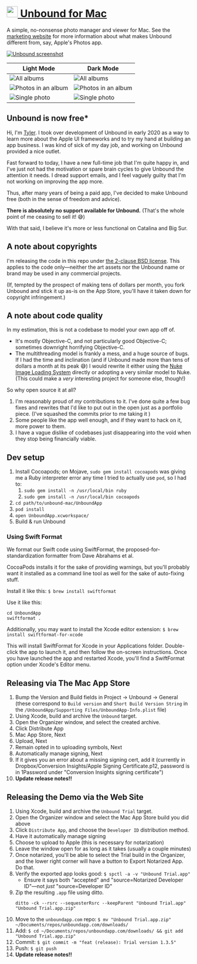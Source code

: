 # [<img src="https://www.unboundapp.com/images/unbound-for-mac-icon-512.png" width="30" height="30"> Unbound for Mac](https://unboundapp.com/)

A simple, no-nonsense photo manager and viewer for Mac. See the [marketing website](https://unboundapp.com/) for more information about what makes Unbound different from, say, Apple's Photos app.

[![Unbound screenshot](https://www.unboundapp.com/images/screenshots/single-album-transition-light@2x.png)](https://unboundapp.com/)

| Light Mode | Dark Mode |
|------------|-----------|
| ![All albums](https://www.unboundapp.com/images/screenshots/albums-overview-light@2x.png) | ![All albums](https://www.unboundapp.com/images/screenshots/albums-overview-dark@2x.png) |
| ![Photos in an album](https://www.unboundapp.com/images/screenshots/album-photos-light@2x.png) | ![Photos in an album](https://www.unboundapp.com/images/screenshots/album-photos-dark@2x.png) |
| ![Single photo](https://www.unboundapp.com/images/screenshots/single-photo-light@2x.png) | ![Single photo](https://www.unboundapp.com/images/screenshots/single-photo-dark@2x.png) |

## Unbound is now free*

Hi, I'm [Tyler](https://tylerayoung.com). I took over development of Unbound in early 2020 as a way to learn more about the Apple UI frameworks and to try my hand at building an app business. I was kind of sick of my day job, and working on Unbound provided a nice outlet.

Fast forward to today, I have a new full-time job that I'm quite happy in, and I've just not had the motivation or spare brain cycles to give Unbound the attention it needs. I dread support emails, and I feel vaguely guilty that I'm not working on improving the app more.

Thus, after many years of being a paid app, I've decided to make Unbound free (both in the sense of freedom and advice).

**There is absolutely no support available for Unbound.** (That's the whole point of me ceasing to sell it! 😅)

With that said, I believe it's more or less functional on Catalina and Big Sur.

## A note about copyrights

I'm releasing the code in this repo under [the 2-clause BSD license](https://opensource.org/licenses/BSD-2-Clause). This applies to the code only—neither the art assets nor the Unbound name or brand may be used in any commercial projects.

(If, tempted by the prospect of making tens of dollars per month, you fork Unbound and stick it up as-is on the App Store, you'll have it taken down for copyright infringement.)

## A note about code quality

In my estimation, this is not a codebase to model your own app off of.

- It's mostly Objective-C, and not particularly good Objective-C; sometimes downright horrifying Objective-C.
- The multithreading model is frankly a mess, and a huge source of bugs. If I had the time and inclination (and if Unbound made more than tens of dollars a month at its peak 😅) I would rewrite it either using the [Nuke Image Loading System](https://github.com/kean/Nuke) directly or adopting a very similar model to Nuke. (This could make a _very_ interesting project for someone else, though!)

So why open source it at all?

1. I'm reasonably proud of _my_ contributions to it. I've done quite a few bug fixes and rewrites that I'd like to put out in the open just as a portfolio piece. (I've squashed the commits prior to me taking it )
2. Some people like the app well enough, and if they want to hack on it, more power to them.
3. I have a vague dislike of codebases just disappearing into the void when they stop being financially viable.

## Dev setup

1. Install Cocoapods; on Mojave, `sudo gem install cocoapods` was giving me a Ruby interpreter error any time I tried to actually use `pod`, so I had to:
    1. `sudo gem install -n /usr/local/bin ruby`
    2. `sudo gem install -n /usr/local/bin cocoapods`
2. `cd path/to/unbound-mac/UnboundApp`
3. `pod install`
4. `open UnboundApp.xcworkspace/`
5. Build & run Unbound

### Using Swift Format

We format our Swift code using SwiftFormat, the proposed-for-standardization formatter from Dave Abrahams et al.

CocoaPods installs it for the sake of providing warnings, but you'll probably want it installed as a command line tool as well for the sake of auto-fixing stuff.

Install it like this: `$ brew install swiftformat`

Use it like this:

    cd UnboundApp
    swiftformat .

Additionally, you may want to install the Xcode editor extension: `$ brew install swiftformat-for-xcode`

This will install SwiftFormat for Xcode in your Applications folder. Double-click the app to launch it, and then follow the on-screen instructions. Once you have launched the app and restarted Xcode, you'll find a SwiftFormat option under Xcode's Editor menu.
 

## Releasing via The Mac App Store
1. Bump the Version and Build fields in Project -> Unbound -> General (these correspond to `Build version` and `Short Build Version String` in the `/UnboundApp/Supporting Files/UnboundApp-Info.plist` file)
1. Using Xcode, build and archive the `Unbound` target.
1. Open the Organizer window, and select the created archive.
1. Click Distribute App
1. Mac App Store, Next
1. Upload, Next
1. Remain opted in to uploading symbols, Next
1. Automatically manage signing, Next
1. If it gives you an error about a missing signing cert, add it (currently in Dropbox/Conversion Insights/Apple Signing Certificate.p12, password is in 1Password under "Conversion Insights signing certificate")
1. **Update release notes!!**

## Releasing the Demo via the Web Site

1. Using Xcode, build and archive the `Unbound Trial` target.
1. Open the Organizer window and select the Mac App Store build you did above
1. Click `Distribute App`, and choose the `Developer ID` distribution method.
1. Have it automatically manage signing
1. Choose to upload to Apple (this is necessary for notarization)
1. Leave the window open for as long as it takes (usually a couple minutes)
1. Once notarized, you'll be able to select the Trial build in the Organizer, and the lower right corner will have a button to Export Notarized App. Do that.
1. Verify the exported app looks good: `$ spctl -a -v "Unbound Trial.app"`
    - Ensure it says both "accepted" and "source=Notarized Developer ID"—not *just* "source=Developer ID"
1. Zip the resulting `.app` file using ditto.
    ```
    ditto -ck --rsrc --sequesterRsrc --keepParent "Unbound Trial.app" "Unbound Trial.app.zip"
    ```
1. Move to the `unboundapp.com` repo: `$ mv "Unbound Trial.app.zip" ~/Documents/repos/unboundapp.com/downloads/`
1. Add: `$ cd ~/Documents/repos/unboundapp.com/downloads/ && git add "Unbound Trial.app.zip"`
1. Commit: `$ git commit -m "feat (release): Trial version 1.3.5"`
1. Push: `$ git push`
1. **Update release notes!!**
